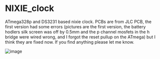 # NIXIE_clock
ATmega328p and DS3231 based nixie clock.
PCBs are from JLC PCB, the first version had some errors (pictures are the first version, the battery hodlers silk screen was off by 0.5mm and the p channel mosfets in the h bridge were wired wrong, and I forgot the reset pullup on the ATmega) but I think they are fixed now. If you find anything please let me know.

![image](https://github.com/SNO95/NIXIE_clock/assets/37800337/ba81d188-c723-472f-91e2-fc69c81bcf5a)

